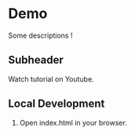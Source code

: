 # Demo

Some descriptions !

## Subheader

Watch tutorial on Youtube.

## Local Development

1. Open index.html in your browser.
